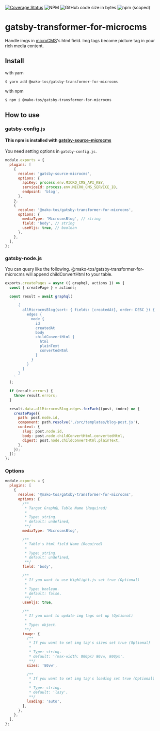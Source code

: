 [![Coverage Status](https://coveralls.io/repos/github/mako-tos/gatsby-transformer-for-microcms/badge.svg?branch=master)](https://coveralls.io/github/mako-tos/gatsby-transformer-for-microcms?branch=master)
![NPM](https://img.shields.io/npm/l/@mako-tos/gatsby-transformer-for-microcms)
![GitHub code size in bytes](https://img.shields.io/github/languages/code-size/mako-tos/gatsby-transformer-for-microcms)
![npm (scoped)](https://img.shields.io/npm/v/@mako-tos/gatsby-transformer-for-microcms)

# gatsby-transformer-for-microcms

Handle imgs in [microCMS](https://microcms.io/)'s html field.
Img tags become picture tag in your rich media content.

## Install
with yarn
```sh
$ yarn add @mako-tos/gatsby-transformer-for-microcms
```

with npm
```sh
$ npm i @mako-tos/gatsby-transformer-for-microcms
```

## How to use

### gatsby-config.js

#### This npm is installed with [gatsby-source-microcms](https://github.com/wantainc/gatsby-source-microcms)

You need setting options in `gatsby-config.js`.

```js
module.exports = {
  plugins: [
    {
      resolve: 'gatsby-source-microcms',
      options: {
        apiKey: process.env.MICRO_CMS_API_KEY,
        serviceId: process.env.MICRO_CMS_SERVICE_ID,
        endpoint: 'blog',
      },
    },
    {
      resolve: '@mako-tos/gatsby-transformer-for-microcms',
      options: {
        mediaType: 'MicrocmsBlog', // string
        field: 'body', // string
        useHljs: true, // boolean
      },
    },
  ],
};
```

### gatsby-node.js

You can query like the following.
@mako-tos/gatsby-transformer-for-microcms will append childConvertHtml to your table.

```js
exports.createPages = async ({ graphql, actions }) => {
  const { createPage } = actions;

  const result = await graphql(
    `
      {
        allMicrocmsBlog(sort: { fields: [createdAt], order: DESC }) {
          edges {
            node {
              id
              createdAt
              body
              childConvertHtml {
                html
                plainText
                convertedHtml
              }
            }
          }
        }
      }
    `
  );

  if (result.errors) {
    throw result.errors;
  }

  result.data.allMicrocmsBlog.edges.forEach((post, index) => {
    createPage({
      path: post.node.id,
      component: path.resolve('./src/templates/blog-post.js'),
      context: {
        slug: post.node.id,
        body: post.node.childConvertHtml.convertedHtml,
        digest: post.node.childConvertHtml.plainText,
      },
    });
  });
};
```

### Options

```js
module.exports = {
  plugins: [
    {
      resolve: '@mako-tos/gatsby-transformer-for-microcms',
      options: {
        /**
         * Target GraphQL Table Name (Required)
         *
         * Type: string.
         * default: undefined,
         **/
        mediaType: 'MicrocmsBlog',

        /**
         * Table's html field Name (Required)
         *
         * Type: string.
         * default: undefined,
         **/
        field: 'body',

        /**
         * If you want to use Highlight.js set true (Optional)
         *
         * Type: boolean.
         * default: false.
         **/
        useHljs: true,

        /**
         * If you want to update img tags set up (Optional)
         *
         * Type: object.
         **/
        image: {
          /**
           * If you want to set img tag's sizes set true (Optional)
           *
           * Type: string.
           * default: '(max-width: 800px) 80vw, 800px'.
           **/
          sizes: '80vw',

          /**
           * If you want to set img tag's loading set true (Optional)
           *
           * Type: string.
           * default: 'lazy'.
           **/
          loading: 'auto',
        },
      },
    },
  ],
};
```

